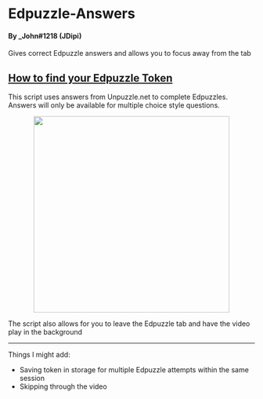 # Edpuzzle-Answers
#### By _John#1218 (JDipi)

Gives correct Edpuzzle answers and allows you to focus away from the tab

## [How to find your Edpuzzle Token](https://github.com/JDipi/Edpuzzle-Answers/blob/main/How%20to%20get%20your%20token.md)

This script uses answers from Unpuzzle.net to complete Edpuzzles. Answers will only be available for multiple choice style questions.

<p align="center">
<img src="https://user-images.githubusercontent.com/48573618/192155345-35dbef4e-a6a3-4495-bb92-77c5cc0cf99b.png" width="400"/>
</p>

The script also allows for you to leave the Edpuzzle tab and have the video play in the background

___
Things I might add:
  - Saving token in storage for multiple Edpuzzle attempts within the same session
  - Skipping through the video

